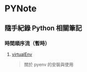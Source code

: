 # PYNote

## 隨手紀錄 Python 相關筆記 

### 時間順序流（暫時）
1. [virtualEnv](/PYnote/virtualEnv.md)
    > 關於 pyenv 的安裝與使用
